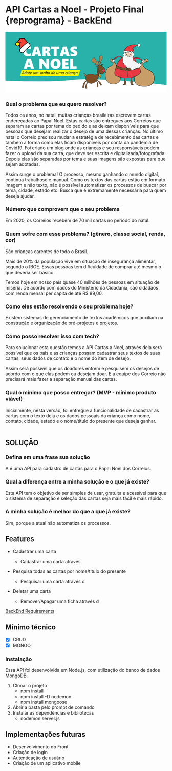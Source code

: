 # API Cartas a Noel - Projeto Final {reprograma} - BackEnd

<img src="/imgReadme/capa-readme-logo.png">

### Qual o problema que eu quero resolver?

Todos os anos, no natal, muitas crianças brasileiras escrevem cartas endereçadas ao Papai Noel. Estas cartas são entregues aos Correios que separam as cartas por tema do pedido e as deixam disponíveis para que pessoas que desejam realizar o desejo de uma dessas crianças. No último natal o Correio precisou mudar a estratégia de recebimento das cartas e também a forma como elas ficam disponíveis por conta da pandemia de Covid19. Foi criado um blog onde as crianças e seu responsáveis podem fazer o upload da sua carta, que deve ser escrita e digitalizada/fotografada. Depois elas são separadas por tema e suas imagens são expostas para que sejam adotadas. 

Assim surge o problema! O processo, mesmo ganhando o mundo digital, continua trabalhoso e manual. Como os textos das cartas estão em formato imagem e não texto, não é possível automatizar os processos de buscar por tema, cidade, estado etc. Busca que é extremamente necessária para quem deseja ajudar.  

### Número que comprovem que o seu problema

Em 2020, os Correios recebem de 70 mil cartas no período do natal. 

### Quem sofre com esse problema? (gênero, classe social, renda, cor)

São crianças carentes de todo o Brasil.

Mais de 20% da população vive em situação de insegurança alimentar, segundo o IBGE.
Essas pessoas tem dificuldade de comprar até mesmo o que deveria ser básico. 

Temos hoje em nosso país quase 40 milhões de pessoas em situação de miséria. De acordo com dados do Ministério da Cidadania, são cidadãos com renda mensal per capita de até R$ 89,00. 

### Como eles estão resolvendo o seu problema hoje?

Existem sistemas de gerenciamento de textos acadêmicos que auxiliam na construção e organização de pré-projetos e projetos.  

### Como posso resolver isso com tech?

Para solucionar esta questão temos a API Cartas a Noel, através dela será possível que os pais e as crianças possam cadastrar seus textos de suas cartas, seus dados de contato e o nome do item de desejo.

Assim será possível que os doadores entrem e pesquisem os desejos de acordo com o que elas podem ou desejam doar. E a equipe dos Correio não precisará mais fazer a separação manual das cartas.

### Qual o mínimo que posso entregar? (MVP - mínimo produto viável)

Inicialmente, nesta versão, foi entregue a funcionalidade de cadastrar as cartas com o texto dela e os dados pessoais da criança como nome, contato, cidade, estado e o nome/titulo do presente que deseja ganhar.
<br>
<br>

## **SOLUÇÃO**

### Defina em uma frase sua solução

A  é uma API para cadastro de cartas para o Papai Noel dos Correios.

### Qual a diferença entre a minha solução e o que já existe?

Esta API tem o objetivo de ser simples de usar, gratuita e acessível para que o sistema de separação e seleção das cartas seja mais fácil e mais rápido.

### A minha solução é melhor do que a que já existe?

Sim, porque a atual não automatiza os processos.  

## Features

- Cadastrar uma carta
    - Cadastrar uma carta através

- Pesquisa todas as cartas por nome/titulo do presente
    - Pesquisar uma carta através d

- Deletar uma carta
    - Remover/Apagar uma ficha através d

[BackEnd Requirements](https://www.notion.so/82bf6a1fe215482cabed64e09d410b06)

## Mínimo técnico

- [x]  CRUD
- [x]  MONGO

### Instalação

Essa API foi desenvolvida em Node.js, com utilização do banco de dados MongoDB.

1. Clonar o projeto
    - npm install
    - npm install -D nodemon
    - npm install mongoose
2. Abrir a pasta pelo prompt de comando
3. Instalar as dependências e bibliotecas
    - nodemon server.js

## **Implementações futuras**

- Desenvolvimento do Front
- Criação de login
- Autenticação de usuário
- Criação de um aplicativo mobile
